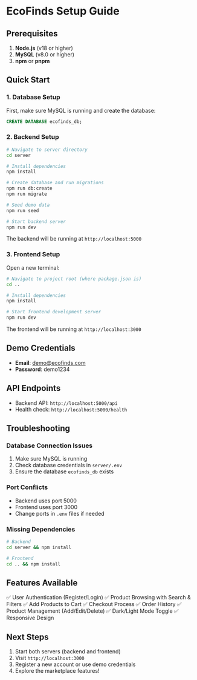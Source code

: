 # EcoFinds Setup Guide

## Prerequisites

1. **Node.js** (v18 or higher)
2. **MySQL** (v8.0 or higher)
3. **npm** or **pnpm**

## Quick Start

### 1. Database Setup

First, make sure MySQL is running and create the database:

```sql
CREATE DATABASE ecofinds_db;
```

### 2. Backend Setup

```bash
# Navigate to server directory
cd server

# Install dependencies
npm install

# Create database and run migrations
npm run db:create
npm run migrate

# Seed demo data
npm run seed

# Start backend server
npm run dev
```

The backend will be running at `http://localhost:5000`

### 3. Frontend Setup

Open a new terminal:

```bash
# Navigate to project root (where package.json is)
cd ..

# Install dependencies
npm install

# Start frontend development server
npm run dev
```

The frontend will be running at `http://localhost:3000`

## Demo Credentials

- **Email**: demo@ecofinds.com
- **Password**: demo1234

## API Endpoints

- Backend API: `http://localhost:5000/api`
- Health check: `http://localhost:5000/health`

## Troubleshooting

### Database Connection Issues

1. Make sure MySQL is running
2. Check database credentials in `server/.env`
3. Ensure the database `ecofinds_db` exists

### Port Conflicts

- Backend uses port 5000
- Frontend uses port 3000
- Change ports in `.env` files if needed

### Missing Dependencies

```bash
# Backend
cd server && npm install

# Frontend
cd .. && npm install
```

## Features Available

✅ User Authentication (Register/Login)
✅ Product Browsing with Search & Filters
✅ Add Products to Cart
✅ Checkout Process
✅ Order History
✅ Product Management (Add/Edit/Delete)
✅ Dark/Light Mode Toggle
✅ Responsive Design

## Next Steps

1. Start both servers (backend and frontend)
2. Visit `http://localhost:3000`
3. Register a new account or use demo credentials
4. Explore the marketplace features!
